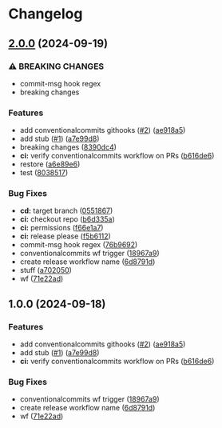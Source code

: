 # Changelog

## [2.0.0](https://github.com/dsegoviat/gitflow-cicd/compare/v1.0.0...v2.0.0) (2024-09-19)


### ⚠ BREAKING CHANGES

* commit-msg hook regex
* breaking changes

### Features

* add conventionalcommits githooks ([#2](https://github.com/dsegoviat/gitflow-cicd/issues/2)) ([ae918a5](https://github.com/dsegoviat/gitflow-cicd/commit/ae918a5a7152d6a69b9b08be0944059f14b05acd))
* add stub ([#1](https://github.com/dsegoviat/gitflow-cicd/issues/1)) ([a7e99d8](https://github.com/dsegoviat/gitflow-cicd/commit/a7e99d819c5cc3a20722642a2685f9a168b178dd))
* breaking changes ([8390dc4](https://github.com/dsegoviat/gitflow-cicd/commit/8390dc4c5db42772c9ef8fd94065e0b33b99a6f6))
* **ci:** verify conventionalcommits workflow on PRs ([b616de6](https://github.com/dsegoviat/gitflow-cicd/commit/b616de6bfd788fbc85ce8984839386a3428d18cf))
* restore ([a6e89e6](https://github.com/dsegoviat/gitflow-cicd/commit/a6e89e6ef650b2d179f4918885e70dec45af9bf2))
* test ([8038517](https://github.com/dsegoviat/gitflow-cicd/commit/8038517c20a7dc22ddfc0f82a9c56bf86b9a865a))


### Bug Fixes

* **cd:** target branch ([0551867](https://github.com/dsegoviat/gitflow-cicd/commit/055186767f8c257c1683e73d1ee9fd786c8ba6ee))
* **ci:** checkout repo ([b6d335a](https://github.com/dsegoviat/gitflow-cicd/commit/b6d335ab7c39044191bd2c5dac8784cedf4be1f9))
* **ci:** permissions ([f66e1a7](https://github.com/dsegoviat/gitflow-cicd/commit/f66e1a7bb8cc1193aafe045784d1b9a97c8b64b1))
* **ci:** release please ([f5b6112](https://github.com/dsegoviat/gitflow-cicd/commit/f5b6112e1c293b00c7eac10af2557a01509b4964))
* commit-msg hook regex ([76b9692](https://github.com/dsegoviat/gitflow-cicd/commit/76b969254316f09659788e873b4f590f43854783))
* conventionalcommits wf trigger ([18967a9](https://github.com/dsegoviat/gitflow-cicd/commit/18967a98d1785599a5e4468ef919128d3f59e723))
* create release workflow name ([6d8791d](https://github.com/dsegoviat/gitflow-cicd/commit/6d8791daf7c8be0eecc0dc7207fd06b6c4439d38))
* stuff ([a702050](https://github.com/dsegoviat/gitflow-cicd/commit/a7020502e54560a1c8ff52fe0050f0bfbc756ebb))
* wf ([71e22ad](https://github.com/dsegoviat/gitflow-cicd/commit/71e22ad301cb6a8f78dcf98d465e91aece57964a))

## 1.0.0 (2024-09-18)


### Features

* add conventionalcommits githooks ([#2](https://github.com/dsegoviat/gitflow-cicd/issues/2)) ([ae918a5](https://github.com/dsegoviat/gitflow-cicd/commit/ae918a5a7152d6a69b9b08be0944059f14b05acd))
* add stub ([#1](https://github.com/dsegoviat/gitflow-cicd/issues/1)) ([a7e99d8](https://github.com/dsegoviat/gitflow-cicd/commit/a7e99d819c5cc3a20722642a2685f9a168b178dd))
* **ci:** verify conventionalcommits workflow on PRs ([b616de6](https://github.com/dsegoviat/gitflow-cicd/commit/b616de6bfd788fbc85ce8984839386a3428d18cf))


### Bug Fixes

* conventionalcommits wf trigger ([18967a9](https://github.com/dsegoviat/gitflow-cicd/commit/18967a98d1785599a5e4468ef919128d3f59e723))
* create release workflow name ([6d8791d](https://github.com/dsegoviat/gitflow-cicd/commit/6d8791daf7c8be0eecc0dc7207fd06b6c4439d38))
* wf ([71e22ad](https://github.com/dsegoviat/gitflow-cicd/commit/71e22ad301cb6a8f78dcf98d465e91aece57964a))
